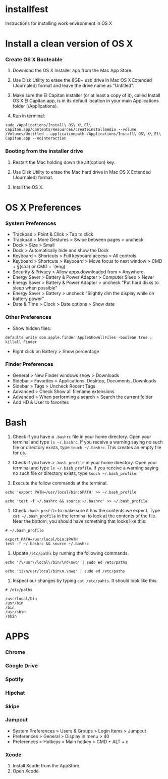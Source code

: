 # installfest
Instructions for installing work environment in OS X

# Install a clean version of OS X
### Create OS X Booteable
1. Download the OS X Installer app from the Mac App Store.

1. Use Disk Utility to erase the 8GB+ usb drive in Mac OS X Extended (Journaled) format and leave the drive name as "Untitled".

1. Make sure the El Capitan installer (or at least a copy of it), called Install OS X El Capitan.app, is in its default location in your main Applications folder (/Applications).

1. Run in terminal:
```
sudo /Applications/Install\ OS\ X\ El\ Capitan.app/Contents/Resources/createinstallmedia --volume /Volumes/Untitled --applicationpath /Applications/Install\ OS\ X\ El\ Capitan.app --nointeraction
```

### Booting from the installer drive
1. Restart the Mac holding down the alt(option) key.

1. Use Disk Utility to erase the Mac hard drive in Mac OS X Extended (Journaled) format.

1. Intall the OS X.

# OS X Preferences
### System Preferences
- Trackpad > Point & Click > Tap to click
- Trackpad > More Gestures > Swipe between pages > uncheck
- Dock > Size > Small
- Dock > Automatically hide and show the Dock
- Keyboard > Shortcuts > Full keyboard access > All controls
- Keyboard > Shortcuts > Keyboard > Move focus to next window > CMD + §(spa) or CMD + `(eng)
- Security & Privacy > Allow apps downloaded from > Anywhere
- Energy Saver > Battery & Power Adapter > Computer Sleep > Never
- Energy Saver > Battery & Power Adapter > uncheck "Put hard disks to sleep when possible"
- Energy Saver > Battery > uncheck "Slightly dim the display while on battery power"
- Date & Time > Clock > Date options > Show date

### Other Preferences
- Show hidden files:
```
defaults write com.apple.finder AppleShowAllFiles -boolean true ; killall Finder
```
- Right click on Battery > Show percentage

### Finder Preferences
- General > New Finder windows show > Downloads
- Sidebar > Favorites > Applications, Desktop, Documents, Downloads
- Sidebar > Tags > Uncheck Recent Tags
- Advanced > Check Show all filename extensions
- Advanced > When performing a search > Search the current folder
- Add HD & User to favorites

# Bash
1. Check if you have a `.bashrc` file in your home directory. Open your terminal and type `ls ~/.bashrc`. If you receive a warning saying no such file or directory exists, type `touch ~/.bashrc`. This creates an empty file for us.

1. Check if you have a `.bash_profile` in your home directory. Open your terminal and type `ls ~/.bash_profile`. If you receive a warning saying no such file or directory exists, type `touch ~/.bash_profile`.

1. Execute the follow commands at the terminal.
```
echo 'export PATH=/usr/local/bin:$PATH' >> ~/.bash_profile
```
```
echo 'test -f ~/.bashrc && source ~/.bashrc' >> ~/.bash_profile
```

1. Check `.bash_profile` to make sure it has the contents we expect. Type `cat ~/.bash_profile` in the terminal to look at the contents of the file. Near the bottom, you should have something that looks like this:
```
# ~/.bash_profile

export PATH=/usr/local/bin:$PATH
test -f ~/.bashrc && source ~/.bashrc
```

1. Update `/etc/paths` by running the following commands.

```
echo '/\/usr\/local\/bin/\nd\nwq' | sudo ed /etc/paths
```
```
echo '1i\n/usr/local/bin\n.\nwq' | sudo ed /etc/paths
```

1. Inspect our changes by typing `cat /etc/pahts`. It should look like this:

```
# /etc/paths

/usr/local/bin
/usr/bin
/bin
/usr/sbin
/sbin
```

# APPS
### Chrome

### Google Drive

### Spotify

### Hipchat

### Skipe

### Jumpcut
- System Preferences > Users & Groups > Login Items > Jumpcut
- Preferences > General > Display in menu > 40
- Preferences > Hotkeys > Main hotkey > CMD + ALT + c

### Xcode
1. Install Xcode from the AppStore.
1. Open Xcode 